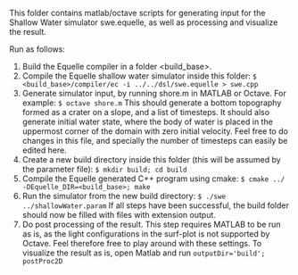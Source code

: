 This folder contains matlab/octave scripts for generating input for the Shallow Water simulator swe.equelle, as well as processing and visualize the result.

Run as follows:
1. Build the Equelle compiler in a folder <build_base>.
1. Compile the Equelle shallow water simulator inside this folder:
```$ <build_base>/compiler/ec -i ../../dsl/swe.equelle > swe.cpp```
1. Generate simulator input, by running shore.m in MATLAB or Octave. For example:
```$ octave shore.m```
This should generate a bottom topography formed as a crater on a slope, and a list of timesteps.
It should also generate initial water state, where the body of water is placed in the uppermost corner of the domain with zero initial velocity. Feel free to do changes in this file, and specially the number of timesteps can easily be edited here.
1. Create a new build directory inside this folder (this will be assumed by the parameter file):
```$ mkdir build; cd build```
1. Compile the Equelle generated C++ program using cmake:
```$ cmake ../ -DEquelle_DIR=<build_base>; make```
1. Run the simulator from the new build directory:
```$ ./swe ../shallowWater.param```
If all steps have been successful, the build folder should now be filled with files with extension output.
1. Do post processing of the result. This step requires MATLAB to be run as is, as the light configurations in the surf-plot is not supported by Octave. Feel therefore free to play around with these settings. To visualize the result as is, open Matlab and run 
```outputDir='build'; postProc2D```

